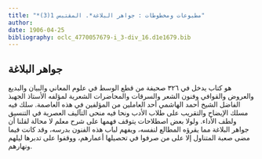```yaml
---
title: "*مطبوعات ومخطوطات : جواهر البلاغة*. المقتبس 1(3)"
author: 
date: 1906-04-25
bibliography: oclc_4770057679-i_3-div_16.d1e1679.bib
---
```




##  جواهر البلاغة 


 هو كتاب يدخل في  ٣٢٦  صحيفة من قطع الوسط في علوم المعاني والبيان والبديع والعروض والقوافي وفنون الشعر والسرقات والمحاضرات الشعرية لمؤلفه  الأستاذ الجهبذ الفاضل الشيخ أحمد الهاشمي  أحد  العاملين من المؤلفين في هذه العاصمة. سلك فيه مسلك الإيضاح والتقريب على طلاب الأدب ونحا فيه منحى التآليف العصرية في التنسيق ولطف الأداء. ولولا بعض اصطلاحات يتوقف فهمها على شرح معلم لا محالة لقلنا أن جواهر   البلاغة مما يقرؤه المطالع لنفسه، ويفهم لباب هذه الفنون بدرسه، وقد كانت فيما مضى صعبة المتناول إلا على من صرفوا في تحصيلها أعمارهم، ووقفوا على تدبرها ليلهم ونهارهم. 
